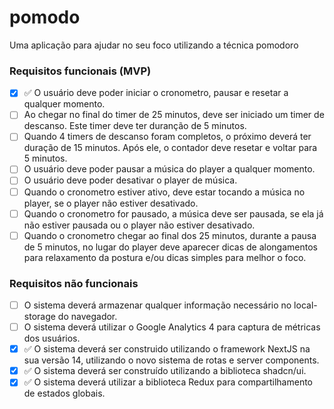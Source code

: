 # pomodo

Uma aplicação para ajudar no seu foco utilizando a técnica pomodoro

### Requisitos funcionais (MVP)

- [x] :white_check_mark: O usuário deve poder iniciar o cronometro, pausar e resetar a qualquer momento.
- [ ] Ao chegar no final do timer de 25 minutos, deve ser iniciado um timer de descanso. Este timer deve ter duranção de 5 minutos.
- [ ] Quando 4 timers de descanso foram completos, o próximo deverá ter duração de 15 minutos. Após ele, o contador deve resetar e voltar para 5 minutos.
- [ ] O usuário deve poder pausar a música do player a qualquer momento.
- [ ] O usuário deve poder desativar o player de música.
- [ ] Quando o cronometro estiver ativo, deve estar tocando a música no player, se o player não estiver desativado.
- [ ] Quando o cronometro for pausado, a música deve ser pausada, se ela já não estiver pausada ou o player não estiver desativado.
- [ ] Quando o cronometro chegar ao final dos 25 minutos, durante a pausa de 5 minutos, no lugar do player deve aparecer dicas de alongamentos para relaxamento da postura e/ou dicas simples para melhor o foco.

### Requisitos não funcionais

- [ ] O sistema deverá armazenar qualquer informação necessário no local-storage do navegador.
- [ ] O sistema deverá utilizar o Google Analytics 4 para captura de métricas dos usuários.
- [x] :white_check_mark: O sistema deverá ser construido utilizando o framework NextJS na sua versão 14, utilizando o novo sistema de rotas e server components.
- [x] :white_check_mark: O sistema deverá ser construído utilizando a biblioteca shadcn/ui.
- [x] :white_check_mark: O sistema deverá utilizar a biblioteca Redux para compartilhamento de estados globais.
